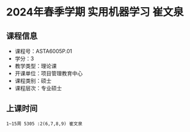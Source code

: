 # 2024年春季学期 实用机器学习 崔文泉






## 课程信息

- 课程号：ASTA6005P.01
- 学分：3
- 教学类型：理论课
- 开课单位：项目管理教育中心
- 课程类别：硕士
- 课程层次：专业硕士

## 上课时间

```
1~15周 5305 :2(6,7,8,9) 崔文泉
```

